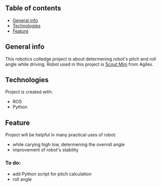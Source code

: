 ## Table of contents
* [General info](#general-info)
* [Technologies](#technologies)
* [Feature](#feature)

## General info
This robotics colledge project is about determening robot's pitch and roll angle while driving. Robot used in this project is [Scout Mini](quora.com/profile/Ashish-Kulkarni-100) from Agilex. 
	
## Technologies
Project is created with:
* ROS
* Python

## Feature
Project will be helpful in many practical uses of robot:
* while carying high low, determening the overroll angle
* improvement of robot's stability

### To do:
* add Python script for pitch calculation
* roll angle
